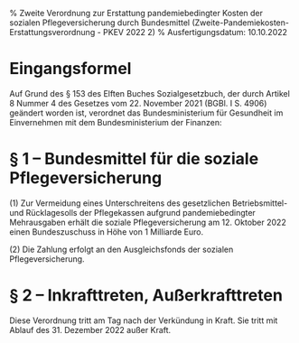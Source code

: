 % Zweite Verordnung zur Erstattung pandemiebedingter Kosten der sozialen Pflegeversicherung durch Bundesmittel  (Zweite-Pandemiekosten-Erstattungsverordnung - PKEV 2022 2)
% Ausfertigungsdatum: 10.10.2022
 
# Eingangsformel

Auf Grund des § 153 des Elften Buches Sozialgesetzbuch, der durch Artikel 8 Nummer 4 des Gesetzes vom 22. November 2021 (BGBl. I S. 4906) geändert worden ist, verordnet das Bundesministerium für Gesundheit im Einvernehmen mit dem Bundesministerium der Finanzen:

# § 1 – Bundesmittel für die soziale Pflegeversicherung

(1) Zur Vermeidung eines Unterschreitens des gesetzlichen Betriebsmittel- und Rücklagesolls der Pflegekassen aufgrund pandemiebedingter Mehrausgaben erhält die soziale Pflegeversicherung am 12. Oktober 2022 einen Bundeszuschuss in Höhe von 1 Milliarde Euro.

(2) Die Zahlung erfolgt an den Ausgleichsfonds der sozialen Pflegeversicherung.

# § 2 – Inkrafttreten, Außerkrafttreten

Diese Verordnung tritt am Tag nach der Verkündung in Kraft. Sie tritt mit Ablauf des 31. Dezember 2022 außer Kraft.
